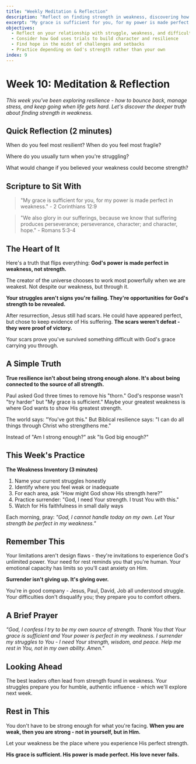 ```yaml
---
title: "Weekly Meditation & Reflection"
description: "Reflect on finding strength in weakness, discovering how God's power is made perfect when we embrace our limitations and struggles"
excerpt: "My grace is sufficient for you, for my power is made perfect in weakness. True resilience isn't about being strong enough—it's about being weak enough to need God."
objectives:
  - Reflect on your relationship with struggle, weakness, and difficulty
  - Consider how God uses trials to build character and resilience
  - Find hope in the midst of challenges and setbacks
  - Practice depending on God's strength rather than your own
index: 9
---
```


# Week 10: Meditation & Reflection

_This week you've been exploring resilience - how to bounce back, manage stress, and keep going when life gets hard. Let's discover the deeper truth about finding strength in weakness._

## Quick Reflection (2 minutes)

When do you feel most resilient? When do you feel most fragile?

Where do you usually turn when you're struggling?

What would change if you believed your weakness could become strength?

## Scripture to Sit With

> "My grace is sufficient for you, for my power is made perfect in weakness." - 2 Corinthians 12:9

> "We also glory in our sufferings, because we know that suffering produces perseverance; perseverance, character; and character, hope." - Romans 5:3-4

## The Heart of It

Here's a truth that flips everything: **God's power is made perfect in weakness, not strength.**

The creator of the universe chooses to work most powerfully when we are weakest. Not despite our weakness, but through it.

**Your struggles aren't signs you're failing. They're opportunities for God's strength to be revealed.**

After resurrection, Jesus still had scars. He could have appeared perfect, but chose to keep evidence of His suffering. **The scars weren't defeat - they were proof of victory.**

Your scars prove you've survived something difficult with God's grace carrying you through.

## A Simple Truth

**True resilience isn't about being strong enough alone. It's about being connected to the source of all strength.**

Paul asked God three times to remove his "thorn." God's response wasn't "try harder" but "My grace is sufficient." Maybe your greatest weakness is where God wants to show His greatest strength.

The world says: "You've got this." But Biblical resilience says: "I can do all things through Christ who strengthens me."

Instead of "Am I strong enough?" ask "Is God big enough?"

## This Week's Practice

**The Weakness Inventory (3 minutes)**

1. Name your current struggles honestly
2. Identify where you feel weak or inadequate
3. For each area, ask "How might God show His strength here?"
4. Practice surrender: "God, I need Your strength. I trust You with this."
5. Watch for His faithfulness in small daily ways

Each morning, pray: _"God, I cannot handle today on my own. Let Your strength be perfect in my weakness."_

## Remember This

Your limitations aren't design flaws - they're invitations to experience God's unlimited power. Your need for rest reminds you that you're human. Your emotional capacity has limits so you'll cast anxiety on Him.

**Surrender isn't giving up. It's giving over.**

You're in good company - Jesus, Paul, David, Job all understood struggle. Your difficulties don't disqualify you; they prepare you to comfort others.

## A Brief Prayer

_"God, I confess I try to be my own source of strength. Thank You that Your grace is sufficient and Your power is perfect in my weakness. I surrender my struggles to You - I need Your strength, wisdom, and peace. Help me rest in You, not in my own ability. Amen."_

## Looking Ahead

The best leaders often lead from strength found in weakness. Your struggles prepare you for humble, authentic influence - which we'll explore next week.

## Rest in This

You don't have to be strong enough for what you're facing. **When you are weak, then you are strong - not in yourself, but in Him.**

Let your weakness be the place where you experience His perfect strength.

**His grace is sufficient. His power is made perfect. His love never fails.**
